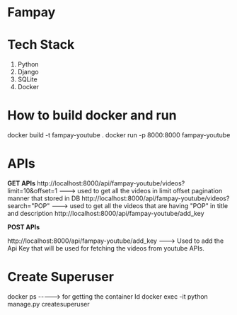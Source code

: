 # Fampay
# Tech Stack
1. Python 
2. Django 
3. SQLite
4. Docker

# How to build docker and run
docker build -t fampay-youtube .
docker run -p 8000:8000 fampay-youtube

# APIs 

**GET APIs**
http://localhost:8000/api/fampay-youtube/videos?limit=10&offset=1 ---> used to get all the videos in limit offset pagination manner that stored in DB
http://localhost:8000/api/fampay-youtube/videos?search="POP"      ---> used to get all the videos that are having "POP" in title and description
http://localhost:8000/api/fampay-youtube/add_key

**POST APIs**

http://localhost:8000/api/fampay-youtube/add_key ---> Used to add the Api Key that will be used for fetching the videos from youtube APIs.

# Create Superuser
docker ps  ----->  for getting the container Id
docker exec -it <container-id> python manage.py createsuperuser
  
  
  
  


